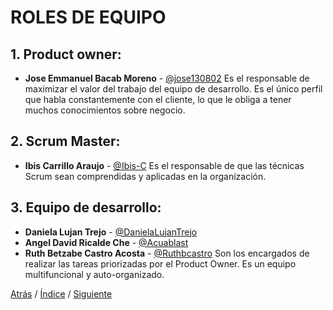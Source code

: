 # ROLES DE EQUIPO

## 1. Product owner:
* **Jose Emmanuel Bacab Moreno** - [@jose130802](https://github.com/jose130802 "jose130802")
Es el responsable de maximizar el valor del trabajo del equipo de desarrollo.
Es el único perfil que habla constantemente con el cliente, lo que le obliga a tener muchos conocimientos sobre negocio.

## 2. Scrum Master:
* **Ibis Carrillo Araujo** - [@Ibis-C](https://github.com/Ibis-C "@Ibis-C")
Es el responsable de que las técnicas Scrum sean comprendidas y aplicadas en la 
organización.

## 3. Equipo de desarrollo:
* **Daniela Lujan Trejo** - [@DanielaLujanTrejo](https://github.com/DanielaLujanTrejo "@DanielaLujanTrejo") 
* **Angel David Ricalde Che** - [@Acuablast](https://github.com/Acuablast "@JAcuablast")
* **Ruth Betzabe Castro Acosta** - [@Ruthbcastro](https://github.com/Ruthbcastro "@Ruthbcastro")
Son los encargados de realizar las tareas priorizadas por el Product Owner. Es un 
equipo multifuncional y auto-organizado.

[Atrás](https://github.com/Ibis-C/Metodos-de-organizaci-n/blob/Daniela-Lujan/Trabajoenequipo.md#trabajo-en-equipo)
/ [Índice](https://github.com/Ibis-C/Metodos-de-organizaci-n/tree/main#%C3%ADndice "íNDICE") /
[Siguiente]()
